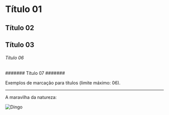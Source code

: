 # Título 01 #
## Título 02 ##
## Título 03 ###
###### Título 06 ######
####### Título 07 #######

Exemplos de marcação para títulos (limite máximo: 06).

----------------------------------------------------------------------

A maravilha da natureza:

![Dingo](https://upload.wikimedia.org/wikipedia/commons/thumb/c/c4/Dingo_-_Katy_Platt_%28cropped%29.jpg/550px-Dingo_-_Katy_Platt_%28cropped%29.jpg)
